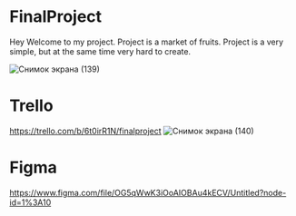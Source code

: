 # FinalProject
Hey Welcome to my project. Project is a market of fruits. Project is a very simple, but at the same time very hard to create.

![Снимок экрана (139)](https://user-images.githubusercontent.com/72734736/117584569-82256480-b12f-11eb-8af9-584fa04eb225.png)
# Trello
https://trello.com/b/6t0irR1N/finalproject
![Снимок экрана (140)](https://user-images.githubusercontent.com/72734736/117585506-91f37780-b134-11eb-96c1-9280988ac140.png)

# Figma
https://www.figma.com/file/OG5qWwK3iOoAIOBAu4kECV/Untitled?node-id=1%3A10
